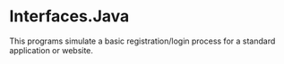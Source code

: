 # Interfaces.Java
This programs simulate a basic registration/login
 process for a standard application or website.
